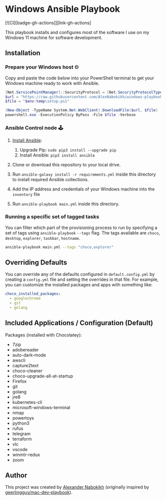 # Windows Ansible Playbook

[![CI][badge-gh-actions]][link-gh-actions]

This playbook installs and configures most of the software I use on my Windows 11 machine for software development.

## Installation

### Prepare your Windows host ⏲

Copy and paste the code below into your PowerShell terminal to get your Windows machine ready to work with Ansible.

```powershell
[Net.ServicePointManager]::SecurityProtocol = [Net.SecurityProtocolType]::Tls12
$url = "https://raw.githubusercontent.com/AlexNabokikh/windows-playbook/master/setup.ps1"
$file = "$env:temp\setup.ps1"

(New-Object -TypeName System.Net.WebClient).DownloadFile($url, $file)
powershell.exe -ExecutionPolicy ByPass -File $file -Verbose
```

### Ansible Control node 🕹

1. [Install Ansible](https://docs.ansible.com/ansible/latest/installation_guide/index.html):

    1. Upgrade Pip: `sudo pip3 install --upgrade pip`
    2. Install Ansible: `pip3 install ansible`

2. Clone or download this repository to your local drive.
3. Run `ansible-galaxy install -r requirements.yml` inside this directory to install required Ansible collections.
4. Add the IP address and credentials of your Windows machine into the `inventory` file
5. Run `ansible-playbook main.yml` inside this directory.

### Running a specific set of tagged tasks

You can filter which part of the provisioning process to run by specifying a set of tags using `ansible-playbook` `--tags` flag. The tags available are `choco`, `desktop`, `explorer`, `taskbar`, `hostname`.

```sh
ansible-playbook main.yml --tags "choco,explorer"
```

## Overriding Defaults

You can override any of the defaults configured in `default.config.yml` by creating a `config.yml` file and setting the overrides in that file. For example, you can customize the installed packages and apps with something like:

```yaml
choco_installed_packages:
  - googlechrome
  - git
  - golang
```

## Included Applications / Configuration (Default)

Packages (installed with Chocolatey):

- 7zip
- adobereader
- auto-dark-mode
- awscli
- capture2text
- choco-cleaner
- choco-upgrade-all-at-startup
- Firefox
- git
- golang
- jre8
- kubernetes-cli
- microsoft-windows-terminal
- nmap
- powertoys
- python3
- rufus
- telegram
- terraform
- vlc
- vscode
- winmtr-redux
- zoom

## Author

This project was created by [Alexander Nabokikh](https://www.linkedin.com/in/nabokih/) (originally inspired by [geerlingguy/mac-dev-playbook](https://github.com/geerlingguy/mac-dev-playbook)).
